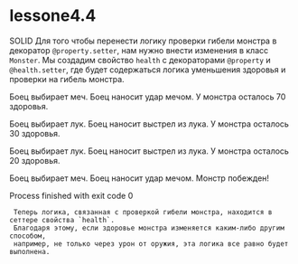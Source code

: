 # lessone4.4
SOLID
Для того чтобы перенести логику проверки гибели монстра в декоратор `@property.setter`,
нам нужно внести изменения в класс `Monster`.
Мы создадим свойство `health` с декораторами `@property` и `@health.setter`,
где будет содержаться логика уменьшения здоровья и проверки на гибель монстра.

Боец выбирает меч.
Боец наносит удар мечом.
У монстра осталось 70 здоровья.

Боец выбирает лук.
Боец наносит выстрел из лука.
У монстра осталось 30 здоровья.

Боец выбирает лук.
Боец наносит выстрел из лука.
У монстра осталось 20 здоровья.

Боец выбирает меч.
Боец наносит удар мечом.
Монстр побежден!

Process finished with exit code 0

     Теперь логика, связанная с проверкой гибели монстра, находится в сеттере свойства `health`.
     Благодаря этому, если здоровье монстра изменяется каким-либо другим способом,
     например, не только через урон от оружия, эта логика все равно будет выполнена.
